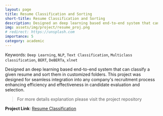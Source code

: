 ```yaml
---
layout: page
title: Resume Classification and Sorting
short-title: Resume Classification and Sorting
description: Designed an deep learning based end-to-end system that can classify a given resume and sort them in customized folders.
img: assets/img/project/resume_proj.png
# redirect: https://unsplash.com
importance: 5
category: academic
---
```

Keywords: `Deep Learning`, `NLP`, `Text Classification`, `Multiclass classification`, `BERT`, `DeBERTa`, `xlnet`

Designed an deep learning based end-to-end system that can classify a given resume and sort them in customized folders. This project was designed for seamless integration into any company's recruitment process enhancing efficiency and effectiveness in candidate evaluation and selection.



> For more details explanation please visit the project repository <br>

**Project Link**: [Resume Classification ](https://github.com/VirusProton/Resume_Classification)